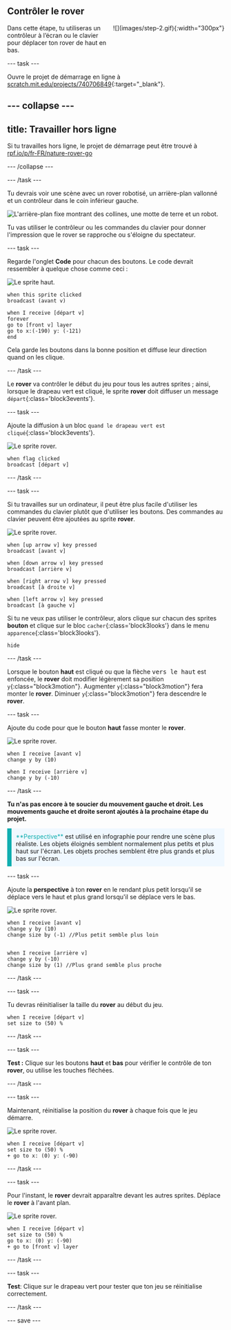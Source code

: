 ## Contrôler le rover

<div style="display: flex; flex-wrap: wrap">
<div style="flex-basis: 200px; flex-grow: 1; margin-right: 15px;">
Dans cette étape, tu utiliseras un contrôleur à l’écran ou le clavier pour déplacer ton rover de haut en bas.
</div>
<div>
![](images/step-2.gif){:width="300px"}
</div>
</div>

--- task ---

Ouvre le projet de démarrage en ligne à [scratch.mit.edu/projects/740706849](https://scratch.mit.edu/projects/740706849){:target="_blank"}.

--- collapse ---
---
title: Travailler hors ligne
---

Si tu travailles hors ligne, le projet de démarrage peut être trouvé à [rpf.io/p/fr-FR/nature-rover-go](https://rpf.io/p/fr-FR/nature-rover-go)

--- /collapse ---


--- /task ---

Tu devrais voir une scène avec un rover robotisé, un arrière-plan vallonné et un contrôleur dans le coin inférieur gauche.

![L'arrière-plan fixe montrant des collines, une motte de terre et un robot.](images/starter-background.png)

Tu vas utiliser le contrôleur ou les commandes du clavier pour donner l'impression que le rover se rapproche ou s'éloigne du spectateur.

--- task ---

Regarde l'onglet **Code** pour chacun des boutons. Le code devrait ressembler à quelque chose comme ceci :

![Le sprite haut.](images/up-sprite.png)

```blocks3
when this sprite clicked
broadcast (avant v)

when I receive [départ v]
forever
go to [front v] layer
go to x:(-190) y: (-121)
end
```

Cela garde les boutons dans la bonne position et diffuse leur direction quand on les clique.

--- /task ---

Le **rover** va contrôler le début du jeu pour tous les autres sprites ; ainsi, lorsque le drapeau vert est cliqué, le sprite **rover** doit diffuser un message `départ`{:class='block3events'}.

--- task ---

Ajoute la diffusion à un bloc `quand le drapeau vert est cliqué`{:class='block3events'}.

![Le sprite rover.](images/rover-sprite.png)

```blocks3
when flag clicked
broadcast [départ v]
```

--- /task ---

--- task ---

Si tu travailles sur un ordinateur, il peut être plus facile d'utiliser les commandes du clavier plutôt que d'utiliser les boutons. Des commandes au clavier peuvent être ajoutées au sprite **rover**.

![Le sprite rover.](images/rover-sprite.png)

```blocks3
when [up arrow v] key pressed
broadcast [avant v]

when [down arrow v] key pressed
broadcast [arrière v]

when [right arrow v] key pressed
broadcast [à droite v]

when [left arrow v] key pressed
broadcast [à gauche v]
```

Si tu ne veux pas utiliser le contrôleur, alors clique sur chacun des sprites **bouton** et clique sur le bloc `cacher`{:class='block3looks'} dans le menu `apparence`{:class='block3looks'}.

```blocks3
hide
```

--- /task ---

Lorsque le bouton **haut** est cliqué ou que la flèche <kbd>vers le haut</kbd> est enfoncée, le **rover** doit modifier légèrement sa position `y`{:class="block3motion"}. Augmenter `y`{:class="block3motion"} fera monter le **rover**. Diminuer `y`{:class="block3motion"} fera descendre le **rover**.

--- task ---

Ajoute du code pour que le bouton **haut** fasse monter le **rover**.

![Le sprite rover.](images/rover-sprite.png)

```blocks3
when I receive [avant v]
change y by (10)

when I receive [arrière v]
change y by (-10)
```

--- /task ---

**Tu n'as pas encore à te soucier du mouvement gauche et droit. Les mouvements gauche et droite seront ajoutés à la prochaine étape du projet.**

<p style="border-left: solid; border-width:10px; border-color: #0faeb0; background-color: aliceblue; padding: 10px;">
<span style="color: #0faeb0">**Perspective**</span> est utilisé en infographie pour rendre une scène plus réaliste. Les objets éloignés semblent normalement plus petits et plus haut sur l'écran. Les objets proches semblent être plus grands et plus bas sur l'écran.
</p>

--- task ---

Ajoute la **perspective** à ton **rover** en le rendant plus petit lorsqu'il se déplace vers le haut et plus grand lorsqu'il se déplace vers le bas.

![Le sprite rover.](images/rover-sprite.png)

```blocks3
when I receive [avant v]
change y by (10)
change size by (-1) //Plus petit semble plus loin


when I receive [arrière v]
change y by (-10)
change size by (1) //Plus grand semble plus proche
```

--- /task ---

--- task ---

Tu devras réinitialiser la taille du **rover** au début du jeu.

```blocks3
when I receive [départ v]
set size to (50) %
```

--- /task ---


--- task ---

**Test :** Clique sur les boutons **haut** et **bas** pour vérifier le contrôle de ton **rover**, ou utilise les touches fléchées.

--- /task ---

--- task ---

Maintenant, réinitialise la position du **rover** à chaque fois que le jeu démarre.

![Le sprite rover.](images/rover-sprite.png)

```blocks3
when I receive [départ v]
set size to (50) %
+ go to x: (0) y: (-90)
```

--- /task ---

--- task ---

Pour l'instant, le **rover** devrait apparaître devant les autres sprites. Déplace le **rover** à l'avant plan.

![Le sprite rover.](images/rover-sprite.png)

```blocks3
when I receive [départ v]
set size to (50) %
go to x: (0) y: (-90)
+ go to [front v] layer
```

--- /task ---

--- task ---

**Test**: Clique sur le drapeau vert pour tester que ton jeu se réinitialise correctement.

--- /task ---

--- save ---
